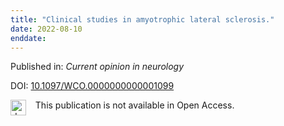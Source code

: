 ```yaml
---
title: "Clinical studies in amyotrophic lateral sclerosis."
date: 2022-08-10
enddate:
---
```


Published in: *Current opinion in neurology*

DOI: [10.1097/WCO.0000000000001099](https://doi.org/10.1097/WCO.0000000000001099)

<img src="https://upload.wikimedia.org/wikipedia/commons/thumb/0/0e/Closed_Access_logo_transparent.svg/1200px-Closed_Access_logo_transparent.svg.png" alt="drawing" width="25" align="left"/> &nbsp;&nbsp;&nbsp;This publication is not available in Open Access.


